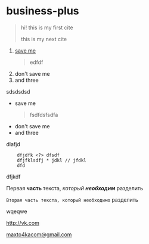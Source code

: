 # business-plus

> hi! this is my first cite
>
> this is my next cite

1. [save me](http://vk.com) 
    > edfdf
1. don't save me
1. and three 

sdsdsdsd

* save me
    > fsdfdsfsdfa     
* don't save me
* and three

dlafjd

        dfjdfk <?> dfsdf
        dfjfklsdfj * jdkl // jfdkl
        dfd
        
dfjkdf 

Первая **часть** текста, *который* ***необходим*** разделить

`Вторая часть текста, который необходимо` разделить

wqeqwe

<http://vk.com>

<maxto4kacom@gmail.com>